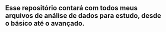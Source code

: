 ## Esse repositório contará com todos meus arquivos de análise de dados para estudo, desde o básico até o avançado.

